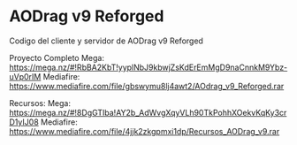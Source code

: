 # AODrag v9 Reforged

Codigo del cliente y servidor de AODrag v9 Reforged

Proyecto Completo 
Mega: https://mega.nz/#!RbBA2KbT!yyplNbJ9kbwjZsKdErEmMgD9naCnnkM9Ybz-uVp0rIM
Mediafire: https://www.mediafire.com/file/gbswymu8lj4awt2/AOdrag_v9_Reforged.rar

Recursos:
Mega: https://mega.nz/#!8DgGTIba!AY2b_AdWvgXqyVLh90TkPohhXOekvKqKy3crD1yIJ08
Mediafire: https://www.mediafire.com/file/4jjk2zkgpmxi1dp/Recursos_AODrag_v9.rar
